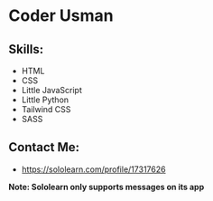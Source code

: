 # Coder Usman
## Skills:

- HTML
- CSS
- Little JavaScript 
- Little Python
- Tailwind CSS
- SASS

## Contact Me:

- https://sololearn.com/profile/17317626


**Note: Sololearn only supports messages on its app**
